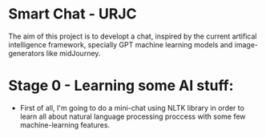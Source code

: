 # Smart Chat - URJC

The aim of this project is to developt a chat, inspired by the current artifical intelligence framework, specially GPT machine learning models and image-generators like midJourney.

# Stage 0 - Learning some AI stuff:
- First of all, I'm going to do a mini-chat using NLTK library in order to learn all about natural language processing proccess with some few machine-learning features.
